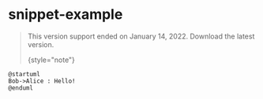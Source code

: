 # snippet-example

<snippet id="generic_warning">

> This version support ended on January 14, 2022.
> Download the latest version.
>
>{style="note"}
> 
>
```plantuml
@startuml
Bob->Alice : Hello!
@enduml
```
</snippet>
